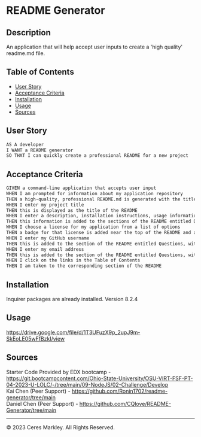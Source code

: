 # README Generator

## Description 

An application that will help accept user inputs to create a 'high quality' readme.md file.

## Table of Contents 

* [User Story](#user-story)
* [Acceptance Criteria](#acceptance-criteria)
* [Installation](#installation)
* [Usage](#usage)
* [Sources](#sources)

## User Story
```md
AS A developer   
I WANT a README generator   
SO THAT I can quickly create a professional README for a new project   
```

## Acceptance Criteria
```md
GIVEN a command-line application that accepts user input   
WHEN I am prompted for information about my application repository   
THEN a high-quality, professional README.md is generated with the title of my project and sections entitled Description, Table of Contents, Installation, Usage, License, Contributing, Tests, and Questions   
WHEN I enter my project title   
THEN this is displayed as the title of the README   
WHEN I enter a description, installation instructions, usage information, contribution guidelines, and test instructions   
THEN this information is added to the sections of the README entitled Description, Installation, Usage, Contributing, and Tests   
WHEN I choose a license for my application from a list of options   
THEN a badge for that license is added near the top of the README and a notice is added to the section of the README entitled License that explains which license the application is covered under    
WHEN I enter my GitHub username   
THEN this is added to the section of the README entitled Questions, with a link to my GitHub profile   
WHEN I enter my email address   
THEN this is added to the section of the README entitled Questions, with instructions on how to reach me with additional questions   
WHEN I click on the links in the Table of Contents   
THEN I am taken to the corresponding section of the README   
```

## Installation
Inquirer packages are already installed. Version 8.2.4

## Usage 
https://drive.google.com/file/d/1T3UFuzX9p_2upJ9m-SkEoLE05wFfBzkI/view

## Sources
Starter Code Provided by EDX bootcamp - https://git.bootcampcontent.com/Ohio-State-University/OSU-VIRT-FSF-PT-04-2023-U-LOLC/-/tree/main/09-NodeJS/02-Challenge/Develop   
Kai Chen (Peer Support) - https://github.com/Ronin1702/readme-generator/tree/main   
Daniel Chen (Peer Support) - https://github.com/CQlove/README-Generator/tree/main   

---

© 2023 Ceres Markley. All Rights Reserved.